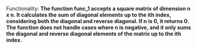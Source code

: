 Functionality: **The function func_1 accepts a square matrix of dimension n x n. It calculates the sum of diagonal elements up to the ith index, considering both the diagonal and reverse diagonal. If n is 0, it returns 0. The function does not handle cases where n is negative, and it only sums the diagonal and reverse diagonal elements of the matrix up to the ith index.**